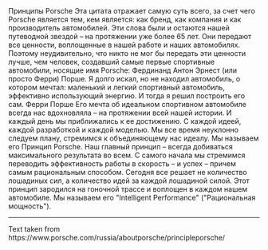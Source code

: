 <p-headline>
  Принципы Porsche
</p-headline>

<p-text class="spacing-mt-32">
    Эта цитата отражает самую суть всего, за счет чего Porsche является тем, кем является: как бренд, как компания и как производитель автомобилей. Эти слова были и остаются нашей путеводной звездой – на протяжении уже более 65 лет. Они передают все ценности, воплощенные в нашей работе и наших автомобилях. Поэтому неудивительно, что никто не мог бы передать эти ценности лучше, чем человек, создавший самые первые спортивные автомобили, носящие имя Porsche: Фердинанд Антон Эрнест (или просто Ферри) Порше.
</p-text>

<p-text class="spacing-mt-16">
  Я долго искал, но не находил автомобиль, о котором мечтал: маленький и легкий спортивный автомобиль, эффективно использующий энергию. И тогда я решил построить его сам.
</p-text>

<p-text class="spacing-mt-16">
  Ферри Порше
</p-text>

<p-text class="spacing-mt-16">
  Его мечта об идеальном спортивном автомобиле всегда нас вдохновляла – на протяжении всей нашей истории. И каждый день мы приближались к ее достижению. С каждой идеей, каждой разработкой и каждой моделью. Мы все время неуклонно следуем плану, стремимся к объединяющему нас идеалу. Мы называем его Принцип Porsche. Наш главный принцип – всегда добиваться максимального результата во всем. С самого начала мы стремимся переводить эффективность работы в скорость – и успех – причем самым рациональным способом. Сегодня все решает не количество лошадиных сил, а количество идей за каждой лошадиной силой. Этот принцип зародился на гоночной трассе и воплощен в каждом нашем автомобиле. Мы называем его "Intelligent Performance" ("Рациональная мощность").
</p-text>

--- 

<p-text size="x-small">
  Text taken from https://www.porsche.com/russia/aboutporsche/principleporsche/
</p-text>